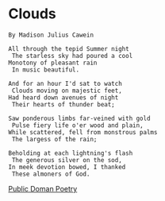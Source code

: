     
# Clouds

    By Madison Julius Cawein
    
    All through the tepid Summer night
     The starless sky had poured a cool
    Monotony of pleasant rain
     In music beautiful.

    And for an hour I'd sat to watch
     Clouds moving on majestic feet,
    Had heard down avenues of night
     Their hearts of thunder beat;

    Saw ponderous limbs far-veined with gold
     Pulse fiery life o'er wood and plain,
    While scattered, fell from monstrous palms
     The largess of the rain;

    Beholding at each lightning's flash
     The generous silver on the sod,
    In meek devotion bowed, I thanked
     These almoners of God.

   [Public Doman Poetry](http://www.public-domain-poetry.com/madison-julius-cawein/clouds-37142)
